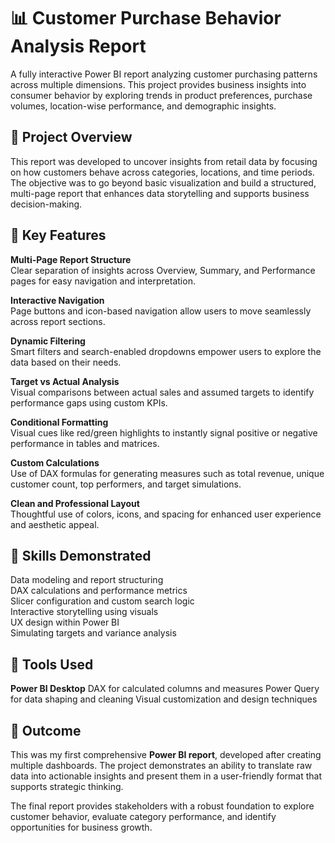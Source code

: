 # 📊 Customer Purchase Behavior Analysis Report

A fully interactive Power BI report analyzing customer purchasing patterns across multiple dimensions. This project provides business insights into consumer behavior by exploring trends in product preferences, purchase volumes, location-wise performance, and demographic insights.


## 📁 Project Overview

This report was developed to uncover insights from retail data by focusing on how customers behave across categories, locations, and time periods. The objective was to go beyond basic visualization and build a structured, multi-page report that enhances data storytelling and supports business decision-making.


## 🚀 Key Features

**Multi-Page Report Structure**  
Clear separation of insights across Overview, Summary, and Performance pages for easy navigation and interpretation.

**Interactive Navigation**  
Page buttons and icon-based navigation allow users to move seamlessly across report sections.

**Dynamic Filtering**  
Smart filters and search-enabled dropdowns empower users to explore the data based on their needs.

**Target vs Actual Analysis**  
Visual comparisons between actual sales and assumed targets to identify performance gaps using custom KPIs.

**Conditional Formatting**  
 Visual cues like red/green highlights to instantly signal positive or negative performance in tables and matrices.

**Custom Calculations**  
Use of DAX formulas for generating measures such as total revenue, unique customer count, top performers, and target simulations.

**Clean and Professional Layout**  
Thoughtful use of colors, icons, and spacing for enhanced user experience and aesthetic appeal.

## 🧠 Skills Demonstrated

Data modeling and report structuring  
DAX calculations and performance metrics  
Slicer configuration and custom search logic  
Interactive storytelling using visuals  
UX design within Power BI  
Simulating targets and variance analysis

## 📌 Tools Used

**Power BI Desktop**
DAX for calculated columns and measures
Power Query for data shaping and cleaning
Visual customization and design techniques

## 🎯 Outcome

This was my first comprehensive **Power BI report**, developed after creating multiple dashboards. The project demonstrates an ability to translate raw data into actionable insights and present them in a user-friendly format that supports strategic thinking.

The final report provides stakeholders with a robust foundation to explore customer behavior, evaluate category performance, and identify opportunities for business growth.


